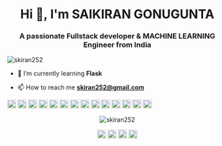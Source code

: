 <h1 align="center">Hi 👋, I'm SAIKIRAN GONUGUNTA</h1>
<h3 align="center">A passionate Fullstack developer & MACHINE LEARNING Engineer from India</h3>

<p align="left"> <img src="https://komarev.com/ghpvc/?username=skiran252" alt="skiran252" /> </p>

- 🌱 I’m currently learning **Flask**

- 📫 How to reach me **skiran252@gmail.com**

<p align="left"><img src="https://devicons.github.io/devicon/devicon.git/icons/react/react-original-wordmark.svg" alt="react" width="20" height="20"/> <img src="https://devicons.github.io/devicon/devicon.git/icons/bootstrap/bootstrap-plain.svg" alt="bootstrap" width="20" height="20"/> <img src="https://devicons.github.io/devicon/devicon.git/icons/c/c-original.svg" alt="c" width="20" height="20"/> <img src="https://devicons.github.io/devicon/devicon.git/icons/cplusplus/cplusplus-original.svg" alt="cplusplus" width="20" height="20"/> <img src="https://devicons.github.io/devicon/devicon.git/icons/css3/css3-original-wordmark.svg" alt="css3" width="20" height="20"/> <img src="https://devicons.github.io/devicon/devicon.git/icons/d3js/d3js-original.svg" alt="d3js" width="20" height="20"/> <img src="https://devicons.github.io/devicon/devicon.git/icons/docker/docker-original-wordmark.svg" alt="docker" width="20" height="20"/> <img src="https://devicons.github.io/devicon/devicon.git/icons/html5/html5-original-wordmark.svg" alt="html5" width="20" height="20"/> <img src="https://devicons.github.io/devicon/devicon.git/icons/java/java-original-wordmark.svg" alt="java" width="20" height="20"/> <img src="https://devicons.github.io/devicon/devicon.git/icons/javascript/javascript-original.svg" alt="javascript" width="20" height="20"/> <img src="https://devicons.github.io/devicon/devicon.git/icons/mongodb/mongodb-original-wordmark.svg" alt="mongodb" width="20" height="20"/> <img src="https://devicons.github.io/devicon/devicon.git/icons/mysql/mysql-original-wordmark.svg" alt="mysql" width="20" height="20"/> <img src="https://devicons.github.io/devicon/devicon.git/icons/php/php-original.svg" alt="php" width="20" height="20"/> <img src="https://devicons.github.io/devicon/devicon.git/icons/postgresql/postgresql-original-wordmark.svg" alt="postgresql" width="20" height="20"/></p><p align="center"> <img src="https://github-readme-stats.vercel.app/api?username=skiran252&show_icons=true" alt="skiran252" /> </p>

<p align="center">
<a href="https://twitter.com/skiran252" target="blank"><img align="center" src="https://cdn.jsdelivr.net/npm/simple-icons@3.0.1/icons/twitter.svg" alt="skiran252" height="20" width="20" /></a>
<a href="https://linkedin.com/in/saikiran-gonugunta" target="blank"><img align="center" src="https://cdn.jsdelivr.net/npm/simple-icons@3.0.1/icons/linkedin.svg" alt="saikiran-gonugunta" height="20" width="20" /></a>
<a href="https://fb.com/saikirangonugunta08" target="blank"><img align="center" src="https://cdn.jsdelivr.net/npm/simple-icons@3.0.1/icons/facebook.svg" alt="saikirangonugunta08" height="20" width="20" /></a>
<a href="https://instagram.com/gsk_cool" target="blank"><img align="center" src="https://cdn.jsdelivr.net/npm/simple-icons@3.0.1/icons/instagram.svg" alt="gsk_cool" height="20" width="20" /></a>
</p>

<!--
**skiran252/skiran252** is a ✨ _special_ ✨ repository because its `README.md` (this file) appears on your GitHub profile.

Here are some ideas to get you started:

- 🔭 I’m currently working on ...
- 🌱 I’m currently learning ...
- 👯 I’m looking to collaborate on ...
- 🤔 I’m looking for help with ...
- 💬 Ask me about ...
- 📫 How to reach me: ...
- 😄 Pronouns: ...
- ⚡ Fun fact: ...
-->

